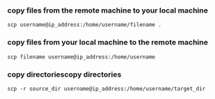 ### copy files from the remote machine to your local machine

`scp username@ip_address:/home/username/filename .`

### copy files from your local machine to the remote machine

`scp filename username@ip_address:/home/username`

### copy directoriescopy directories

`scp -r source_dir username@ip_address:/home/username/target_dir`